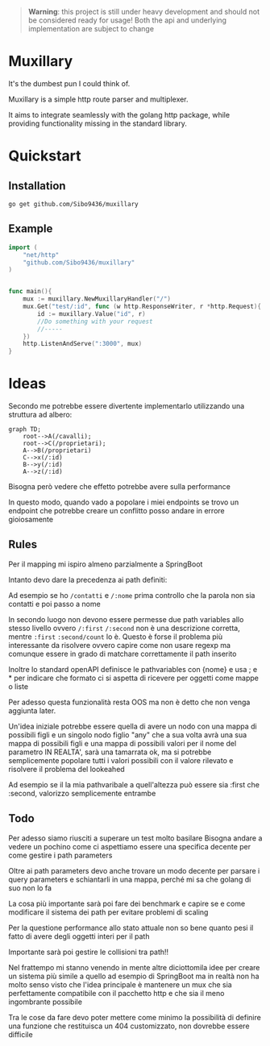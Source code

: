 > **Warning**: this project is still under heavy development and should not be considered ready for usage!
> Both the api and underlying implementation are subject to change
# Muxillary
It's the dumbest pun I could think of.

Muxillary is a simple http route parser and multiplexer.

It aims to integrate seamlessly with the golang http package, while providing functionality missing in the standard library.

# Quickstart
## Installation 
`go get github.com/Sibo9436/muxillary`

## Example
```go
import (
    "net/http"
    "github.com/Sibo9436/muxillary"
)


func main(){
    mux := muxillary.NewMuxillaryHandler("/")
    mux.Get("test/:id", func (w http.ResponseWriter, r *http.Request){
        id := muxillary.Value("id", r)
        //Do something with your request
        //-----
    })
    http.ListenAndServe(":3000", mux)
}
```

# Ideas
Secondo me potrebbe essere divertente implementarlo utilizzando una struttura ad albero:

```mermaid
graph TD;
    root-->A(/cavalli);
    root-->C(/proprietari);
    A-->B(/proprietari)
    C-->x(/:id)
    B-->y(/:id)
    A-->z(/:id)
```

Bisogna però vedere che effetto potrebbe avere sulla performance

In questo modo, quando vado a popolare i miei endpoints se trovo un endpoint che potrebbe creare un conflitto posso andare in errore gioiosamente

## Rules 
Per il mapping mi ispiro almeno parzialmente a SpringBoot

Intanto devo dare la precedenza ai path definiti:

Ad esempio se ho `/contatti` e `/:nome` prima controllo che la parola non sia contatti 
e poi passo a nome 

In secondo luogo non devono essere permesse due path variables allo stesso livello
ovvero `/:first` `/:second` non è una descrizione corretta, mentre
`:first` `:second/count` lo è. Questo è forse il problema più interessante da risolvere
ovvero capire come non usare regexp ma comunque essere in grado di matchare correttamente il path inserito

Inoltre lo standard openAPI definisce le pathvariables con {nome} e usa ; e * per indicare che formato 
ci si aspetta di ricevere per oggetti come mappe o liste 

Per adesso questa funzionalità resta OOS ma non è detto che non venga aggiunta later.

Un'idea iniziale potrebbe essere quella di avere un nodo con una mappa di possibili figli e un singolo nodo figlio "any"
che a sua volta avrà una sua mappa di possibili figli e una mappa di possibili valori per il nome del parametro
IN REALTA', sarà una tamarrata ok, ma si potrebbe semplicemente popolare tutti i valori possibili con il valore rilevato e risolvere il 
problema del lookeahed

Ad esempio se il la mia pathvaribale a quell'altezza può essere sia :first che :second, valorizzo semplicemente entrambe


## Todo 
Per adesso siamo riusciti a superare un test molto basilare
Bisogna andare a vedere un pochino come ci aspettiamo essere una specifica decente per come gestire i path parameters 

Oltre ai path parameters devo anche trovare un modo decente per parsare i query parameters e schiantarli in una mappa, perché mi sa che golang
di suo non lo fa

La cosa più importante sarà poi fare dei benchmark e capire se e come modificare il sistema dei path per evitare problemi di scaling

Per la questione performance allo stato attuale non so bene quanto pesi il fatto di avere degli oggetti interi per il path

Importante sarà poi gestire le collisioni tra path!!

Nel frattempo mi stanno venendo in mente altre diciottomila idee per creare un sistema più simile a quello ad esempio di SpringBoot 
ma in realtà non ha molto senso visto che l'idea principale è mantenere un mux che sia perfettamente compatibile con il pacchetto http
e che sia il meno ingombrante possibile

Tra le cose da fare devo poter mettere come minimo la possibilità di definire una funzione che restituisca un 404 customizzato, non dovrebbe essere difficile



